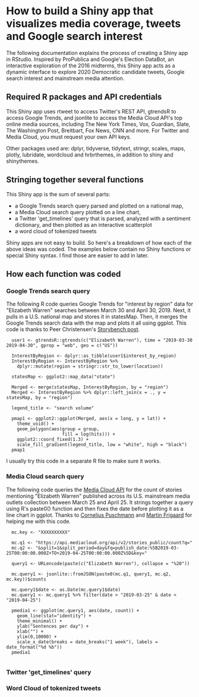 # How to build a Shiny app that visualizes media coverage, tweets and Google search interest

The following documentation explains the process of creating a Shiny app in RStudio. Inspired by ProPublica and Google's Election DataBot, an interactive exploration of the 2016 midterms, this Shiny app acts as a dynamic interface to explore 2020 Democratic candidate tweets, Google search interest and mainstream media attention. 

## Required R packages and API credentials

This Shiny app uses rtweet to access Twitter's REST API, gtrendsR to access Google Trends, and jsonlite to access the Media Cloud API's top online media sources, including The New York Times, Vox, Guardian, Slate, The Washington Post, Breitbart, Fox News, CNN and more. For Twitter and Media Cloud, you must request your own API keys. 

Other packages used are: dplyr, tidyverse, tidytext, stringr, scales, maps, plotly, lubridate, wordcloud and hrbrthemes, in addition to shiny and shinythemes. 

## Stringing together several functions 

This Shiny app is the sum of several parts: 

* a Google Trends search query parsed and plotted on a national map, 
* a Media Cloud search query plotted on a line chart,
* a Twitter 'get_timelines' query that is parsed, analyzed with a sentiment dictionary, and then plotted as an interactive scatterplot
* a word cloud of tokenized tweets

Shiny apps are not easy to build. So here's a breakdown of how each of the above ideas was coded. The examples below contain no Shiny functions or special Shiny syntax. I find those are easier to add in later. 

## How each function was coded

### Google Trends search query

The following R code queries Google Trends for "interest by region" data for "Elizabeth Warren" searches between March 30 and April 30, 2019. Next, it pulls in a U.S. national map and stores it in statesMap. Then, it merges the Google Trends search data with the map and plots it all using ggplot. This code is thanks to Peer Christensen's [Storybench post](http://www.storybench.org/mapping-search-data-from-google-trends-in-r/).
 
``` 
  user1 <- gtrendsR::gtrends(c("Elizabeth Warren"), time = "2019-03-30 2019-04-30", gprop = "web", geo = c("US"))

  InterestByRegion <- dplyr::as_tibble(user1$interest_by_region)
  InterestByRegion <- InterestByRegion %>% 
    dplyr::mutate(region = stringr::str_to_lower(location))

  statesMap <- ggplot2::map_data("state")

  Merged <- merge(statesMap, InterestByRegion, by = "region")
  Merged <- InterestByRegion %>% dplyr::left_join(x = ., y = statesMap, by = "region")

  legend_title <- "search volume"
  
  pmap1 <- ggplot2::ggplot(Merged, aes(x = long, y = lat)) +
    theme_void() +
    geom_polygon(aes(group = group, 
                     fill = log(hits))) +
    ggplot2::coord_fixed(1.3) +
    scale_fill_gradient(legend_title, low = "white", high = "black")
  pmap1
```

I usually try this code in a separate R file to make sure it works. 


### Media Cloud search query

The following code queries the [Media Cloud API](https://github.com/berkmancenter/mediacloud/blob/master/doc/api_2_0_spec/api_2_0_spec.md) for the count of stories mentioning "Elizabeth Warren" published across its U.S. mainstream media outlets collection between March 25 and April 25. It strings together a query using R's paste0() function and then fixes the date before plotting it as a line chart in ggplot. Thanks to [Cornelius Puschmann](http://cbpuschmann.net/) and [Martin Frigaard](http://www.storybench.org/how-to-access-apis-in-r/) for helping me with this code.

```
  mc.key <- "XXXXXXXXXX"

  mc.q1 <- "https://api.mediacloud.org/api/v2/stories_public/count?q="
  mc.q2 <- "&split=1&split_period=day&fq=publish_date:%5B2019-03-25T00:00:00.000Z+TO+2019-04-25T00:00:00.000Z%5D&key="

  query1 <- URLencode(paste(c("Elizabeth Warren"), collapse = "%20"))

  mc.query1 <- jsonlite::fromJSON(paste0(mc.q1, query1, mc.q2, mc.key))$counts

  mc.query1$date <- as.Date(mc.query1$date)
  mc.query1 <- mc.query1 %>% filter(date > "2019-03-25" & date < "2019-04-25")

  pmedia1 <- ggplot(mc.query1, aes(date, count)) +
    geom_line(stat="identity") +
    theme_minimal() +
    ylab("Sentences per day") +
    xlab("") +
    ylim(0,10000) +
    scale_x_date(breaks = date_breaks("1 week"), labels = date_format("%d %b")) 
  pmedia1
    
```

### Twitter 'get_timelines' query



### Word Cloud of tokenized tweets




